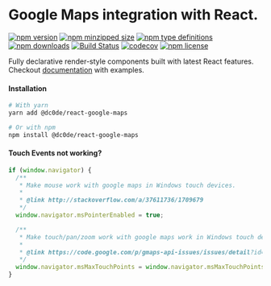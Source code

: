 # Google Maps integration with React.

[![npm version](https://img.shields.io/npm/v/@dc0de/react-google-maps.svg)](https://npmjs.com/@dc0de/react-google-maps)
[![npm minzipped size](https://img.shields.io/bundlephobia/minzip/@dc0de/react-google-maps.svg)](https://bundlephobia.com/result?p=@dc0de/react-google-maps)
[![npm type definitions](https://img.shields.io/npm/types/@dc0de/react-google-maps.svg)](https://npmjs.com/@dc0de/react-google-maps)
[![npm downloads](https://img.shields.io/npm/dm/@dc0de/react-google-maps.svg)](https://npmjs.com/@dc0de/react-google-maps)
[![Build Status](https://travis-ci.com/dcodeteam/react-google-maps.svg?branch=master)](https://travis-ci.com/dcodeteam/react-google-maps)
[![codecov](https://codecov.io/gh/dcodeteam/react-google-maps/branch/master/graph/badge.svg)](https://codecov.io/gh/dcodeteam/react-google-maps)
[![npm license](https://img.shields.io/npm/l/@dc0de/react-google-maps.svg)](https://npmjs.com/@dc0de/react-google-maps)

Fully declarative render-style components built with latest React features. Checkout [documentation](https://dcodeteam.github.io/react-google-maps/) with examples.

#### Installation

```bash
# With yarn
yarn add @dc0de/react-google-maps

# Or with npm
npm install @dc0de/react-google-maps
```

#### Touch Events not working?

```javascript
if (window.navigator) {
  /**
   * Make mouse work with google maps in Windows touch devices.
   *
   * @link http://stackoverflow.com/a/37611736/1709679
   */
  window.navigator.msPointerEnabled = true;

  /**
   * Make touch/pan/zoom work with google maps work in Windows touch devices.
   *
   * @link https://code.google.com/p/gmaps-api-issues/issues/detail?id=6425
   */
  window.navigator.msMaxTouchPoints = window.navigator.msMaxTouchPoints || 2;
}
```
